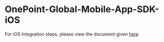 # OnePoint-Global-Mobile-App-SDK-iOS
For iOS Integration steps, please view the document given
<a href="http://resources.onepointglobal.com/onepoint-global-dn/developers-tool-kit/1-sdk">here</a>
